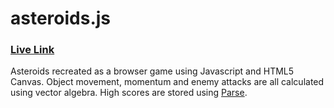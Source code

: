 # asteroids.js

### [Live Link](http://andrewjgremmo.github.io/asteroids)

Asteroids recreated as a browser game using Javascript and HTML5 Canvas.  Object movement, momentum and enemy attacks are all calculated using vector algebra.  High scores are stored using [Parse](https://www.parse.com/).  